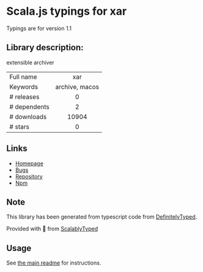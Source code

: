 
# Scala.js typings for xar

Typings are for version 1.1

## Library description:
extensible archiver

|                    |                 |
| ------------------ | :-------------: |
| Full name          | xar |
| Keywords           | archive, macos |
| # releases         | 0 |
| # dependents       | 2 |
| # downloads        | 10904 |
| # stars            | 0 |

## Links
- [Homepage](https://github.com/finnp/xar)
- [Bugs](https://github.com/finnp/xar/issues)
- [Repository](https://github.com/finnp/xar)
- [Npm](https://www.npmjs.com/package/xar)
    


## Note
This library has been generated from typescript code from [DefinitelyTyped](https://definitelytyped.org).

Provided with :purple_heart: from [ScalablyTyped](https://github.com/oyvindberg/ScalablyTyped)

## Usage
See [the main readme](../../readme.md) for instructions.


